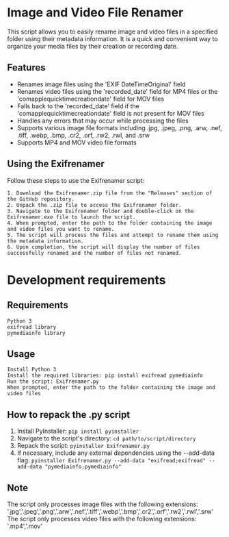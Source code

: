 # Image and Video File Renamer

This script allows you to easily rename image and video files in a specified folder using their metadata information. It is a quick and convenient way to organize your media files by their creation or recording date.


## Features

  - Renames image files using the 'EXIF DateTimeOriginal' field
  - Renames video files using the 'recorded_date' field for MP4 files or the 'comapplequicktimecreationdate' field for MOV files
  - Falls back to the 'recorded_date' field if the 'comapplequicktimecreationdate' field is not present for MOV files
  - Handles any errors that may occur while processing the files
  - Supports various image file formats including .jpg, .jpeg, .png, .arw, .nef, .tiff, .webp, .bmp, .cr2, .orf, .rw2, .rwl, and .srw
  - Supports MP4 and MOV video file formats
  
## Using the Exifrenamer

Follow these steps to use the Exifrenamer script:

    1. Download the Exifrenamer.zip file from the "Releases" section of the GitHub repository.
    2. Unpack the .zip file to access the Exifrenamer folder.
    3. Navigate to the Exifrenamer folder and double-click on the Exifrenamer.exe file to launch the script.
    4. When prompted, enter the path to the folder containing the image and video files you want to rename.
    5. The script will process the files and attempt to rename them using the metadata information.
    6. Upon completion, the script will display the number of files successfully renamed and the number of files not renamed.


# Development requirements
## Requirements

    Python 3
    exifread library
    pymediainfo library

## Usage

    Install Python 3
    Install the required libraries: pip install exifread pymediainfo
    Run the script: Exifrenamer.py
    When prompted, enter the path to the folder containing the image and video files
    
## How to repack the .py script

1. Install PyInstaller: ```pip install pyinstaller```
2. Navigate to the script's directory: ```cd path/to/script/directory```
3. Repack the script: ```pyinstaller Exifrenamer.py```
4. If necessary, include any external dependencies using the --add-data flag:
   ```pyinstaller Exifrenamer.py --add-data "exifread;exifread" --add-data "pymediainfo;pymediainfo"```

## Note

The script only processes image files with the following extensions: '.jpg','.jpeg','.png','.arw','.nef','.tiff','.webp','.bmp','.cr2','.orf','.rw2','.rwl','.srw'        
The script only processes video files with the following extensions: '.mp4','.mov'
